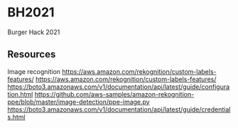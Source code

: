 # BH2021
Burger Hack 2021

Resources
----------

Image recognition 
https://aws.amazon.com/rekognition/custom-labels-features/
https://aws.amazon.com/rekognition/custom-labels-features/
https://boto3.amazonaws.com/v1/documentation/api/latest/guide/configuration.html
https://github.com/aws-samples/amazon-rekognition-ppe/blob/master/image-detection/ppe-image.py
https://boto3.amazonaws.com/v1/documentation/api/latest/guide/credentials.html
